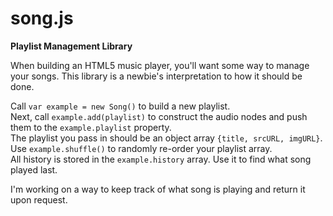 # song.js
<strong>Playlist Management Library</strong>

When building an HTML5 music player, you'll want some way to manage your songs. This library is a newbie's
interpretation to how it should be done.

<p>
Call <code>var example = new Song()</code> to build a new playlist.<br>
Next, call <code>example.add(playlist)</code> to construct the audio nodes and push them to the <code>example.playlist</code> property.<br>
The playlist you pass in should be an object array <code>{title, srcURL, imgURL}</code>.<br>
Use <code>example.shuffle()</code> to randomly re-order your playlist array.<br>
All history is stored in the <code>example.history</code> array. Use it to find what song played last.
</p>

<p>
I'm working on a way to keep track of what song is playing and return it upon request.
</p>